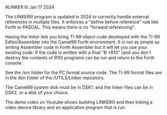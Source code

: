 #LINKER III     Jan 17 2024

The LINKERIII program is updated in 2024 to correctly handle external references in multiple files. It enforces a "define before reference" rule like Forth or PASCAL. 
This means there is no "forward referencing". 

Having the linker lets you bring TI-99 object code developed with
the TI-99 Editor/Assembler into the Camel99 Forth environment. It is not as
simple as writing Assembler code in Forth Assembler but it will let you use
your existing code. If the code is written with a final "B *R10" (and you don't destroy the contents of R10) programs can be run and return to the Forth console. 

See the /src folder for the PC format source code. 
The TI-99 format files are in the /bin folder of the /UTILS/Linker repository.

The Camel99 system disk must be in DSK1. and the linker files can be in
DSK2. or a disk of your choice. 

The demo video on Youtube shows building LINKERIII and then linking a video device library and an application program that is run. 



